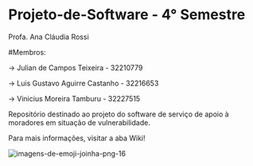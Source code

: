 # Projeto-de-Software - 4° Semestre
Profa. Ana Cláudia Rossi

#Membros:

-> Julian de Campos Teixeira - 32210779

-> Luis Gustavo Aguirre Castanho - 32216653

-> Vinicius Moreira Tamburu - 32227515

Repositório destinado ao projeto do software de serviço de apoio à moradores em situação de vulnerabilidade. 

Para mais informações, visitar a aba Wiki! 


  ![imagens-de-emoji-joinha-png-16](https://github.com/ViniTamburu26/Projeto-de-Software/assets/128432808/13bf4311-4ef5-4ad9-a19f-625275335ba7)
